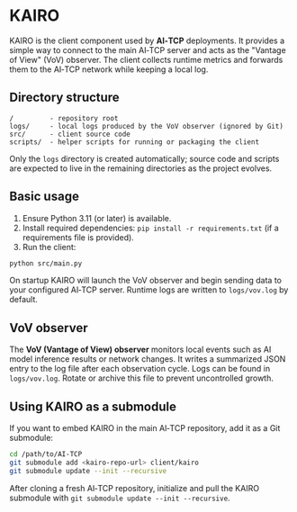 # KAIRO

KAIRO is the client component used by **AI‑TCP** deployments. It provides a simple
way to connect to the main AI‑TCP server and acts as the "Vantage of View" (VoV)
observer. The client collects runtime metrics and forwards them to the AI‑TCP
network while keeping a local log.

## Directory structure

```
/         - repository root
logs/     - local logs produced by the VoV observer (ignored by Git)
src/      - client source code
scripts/  - helper scripts for running or packaging the client
```

Only the `logs` directory is created automatically; source code and scripts are
expected to live in the remaining directories as the project evolves.

## Basic usage

1. Ensure Python 3.11 (or later) is available.
2. Install required dependencies: `pip install -r requirements.txt` (if a
   requirements file is provided).
3. Run the client:

```bash
python src/main.py
```

On startup KAIRO will launch the VoV observer and begin sending data to your
configured AI‑TCP server. Runtime logs are written to `logs/vov.log` by default.

## VoV observer

The **VoV (Vantage of View) observer** monitors local events such as AI model
inference results or network changes. It writes a summarized JSON entry to the
log file after each observation cycle. Logs can be found in
`logs/vov.log`. Rotate or archive this file to prevent uncontrolled growth.

## Using KAIRO as a submodule

If you want to embed KAIRO in the main AI‑TCP repository, add it as a Git
submodule:

```bash
cd /path/to/AI-TCP
git submodule add <kairo-repo-url> client/kairo
git submodule update --init --recursive
```

After cloning a fresh AI‑TCP repository, initialize and pull the KAIRO submodule
with `git submodule update --init --recursive`.
